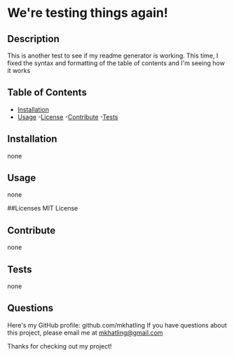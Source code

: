 # We're testing things again!

## Description
This is another test to see if my readme generator is working. This time, I fixed the syntax and formatting of the table of contents and I'm seeing how it works

## Table of Contents

- [Installation](#installation)
- [Usage](#usage)
-[License](#license)
-[Contribute](#contribute)
-[Tests](#tests)

## Installation
none

## Usage
none

##Licenses 
MIT License

## Contribute
none

## Tests
none

## Questions
Here's my GitHub profile: github.com/mkhatling
If you have questions about this project, please email me at mkhatling@gmail.com 

Thanks for checking out my project!
